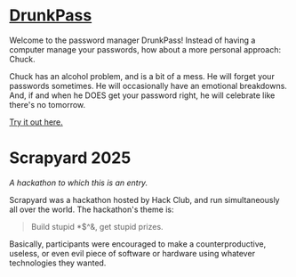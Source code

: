 # [DrunkPass](http://64.227.19.108)

Welcome to the password manager DrunkPass! Instead of having a computer manage your passwords, how about a more personal approach: Chuck.

Chuck has an alcohol problem, and is a bit of a mess. He will forget your passwords sometimes. He will occasionally have an emotional breakdowns. And, if and when he DOES get your password right, he will celebrate like there's no tomorrow.

[Try it out here.](http://64.227.19.108)

# Scrapyard 2025
*A hackathon to which this is an entry.*

Scrapyard was a hackathon hosted by Hack Club, and run simultaneously all over the world. The hackathon's theme is:

> Build stupid *$^&, get stupid prizes.

Basically, participants were encouraged to make a counterproductive, useless, or even evil piece of software or hardware using whatever technologies they wanted.
